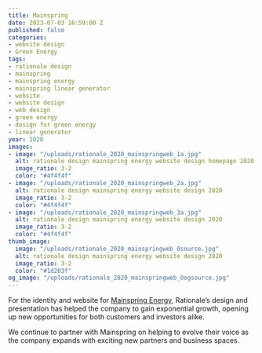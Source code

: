 ```yaml
---
title: Mainspring
date: 2023-07-03 16:59:00 Z
published: false
categories:
- website design
- Green Energy
tags:
- rationale design
- mainspring
- mainspring energy
- mainspring linear generator
- website
- website design
- web design
- green energy
- design for green energy
- linear generator
year: 2020
images:
- image: "/uploads/rationale_2020_mainspringweb_1a.jpg"
  alt: rationale design mainspring energy website design homepage 2020
  image_ratio: 3-2
  color: "#4f4f4f"
- image: "/uploads/rationale_2020_mainspringweb_2a.jpg"
  alt: rationale design mainspring energy website design 2020
  image_ratio: 3-2
  color: "#4f4f4f"
- image: "/uploads/rationale_2020_mainspringweb_3a.jpg"
  alt: rationale design mainspring energy website design 2020
  image_ratio: 3-2
  color: "#4f4f4f"
thumb_image:
  image: "/uploads/rationale_2020_mainspringweb_0source.jpg"
  alt: rationale design mainspring energy website design 2020
  image_ratio: 3-2
  color: "#1d203f"
og_image: "/uploads/rationale_2020_mainspringweb_0ogsource.jpg"
---
```


For the identity and website for [Mainspring Energy](https://www.mainspringenergy.com/), Rationale’s design and presentation has helped the company to gain exponential growth, opening up new opportunities for both customers and investors alike.

We continue to partner with Mainspring on helping to evolve their voice as the company expands with exciting new partners and business spaces.